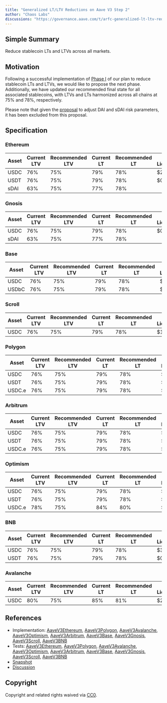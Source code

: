 ```yaml
---
title: "Generalized LT/LTV Reductions on Aave V3 Step 2"
author: "Chaos Labs"
discussions: "https://governance.aave.com/t/arfc-generalized-lt-ltv-reductions-on-aave-v3-step-2-04-23-2024/17455"
---
```


## Simple Summary

Reduce stablecoin LTs and LTVs across all markets.

## Motivation

Following a successful implementation of [Phase I](https://governance.aave.com/t/generalized-lt-ltv-reduction-on-aave/16766) of our plan to reduce stablecoin LTs and LTVs, we would like to propose the next phase. Additionally, we have updated our recommended final state for all associated stablecoins, with LTVs and LTs harmonized across all chains at 75% and 78%, respectively.

Please note that given the [proposal](https://governance.aave.com/t/arfc-risk-parameters-for-dai-update/17211) to adjust DAI and sDAI risk parameters, it has been excluded from this proposal.

## Specification

### Ethereum

| Asset | Current LTV | Recommended LTV | Current LT | Recommended LT | New Liquidations |
| ----- | ----------- | --------------- | ---------- | -------------- | ---------------- |
| USDC  | 76%         | 75%             | 79%        | 78%            | $2,600           |
| USDT  | 76%         | 75%             | 79%        | 78%            | $0               |
| sDAI  | 63%         | 75%             | 77%        | 78%            |                  |

### Gnosis

| Asset | Current LTV | Recommended LTV | Current LT | Recommended LT | New Liquidations |
| ----- | ----------- | --------------- | ---------- | -------------- | ---------------- |
| USDC  | 76%         | 75%             | 79%        | 78%            | $0               |
| sDAI  | 63%         | 75%             | 77%        | 78%            |                  |

### Base

| Asset | Current LTV | Recommended LTV | Current LT | Recommended LT | New Liquidations |
| ----- | ----------- | --------------- | ---------- | -------------- | ---------------- |
| USDC  | 76%         | 75%             | 79%        | 78%            | $3.80            |
| USDbC | 76%         | 75%             | 79%        | 78%            | $0.40            |

### Scroll

| Asset | Current LTV | Recommended LTV | Current LT | Recommended LT | New Liquidations |
| ----- | ----------- | --------------- | ---------- | -------------- | ---------------- |
| USDC  | 76%         | 75%             | 79%        | 78%            | $103             |

### Polygon

| Asset  | Current LTV | Recommended LTV | Current LT | Recommended LT | New Liquidations |
| ------ | ----------- | --------------- | ---------- | -------------- | ---------------- |
| USDC   | 76%         | 75%             | 79%        | 78%            | $0               |
| USDT   | 76%         | 75%             | 79%        | 78%            | $833             |
| USDC.e | 76%         | 75%             | 79%        | 78%            | $4,700           |

### Arbitrum

| Asset  | Current LTV | Recommended LTV | Current LT | Recommended LT | New Liquidations |
| ------ | ----------- | --------------- | ---------- | -------------- | ---------------- |
| USDC   | 76%         | 75%             | 79%        | 78%            | $0               |
| USDT   | 76%         | 75%             | 79%        | 78%            | $5.30            |
| USDC.e | 76%         | 75%             | 79%        | 78%            | $1,000           |

### Optimism

| Asset  | Current LTV | Recommended LTV | Current LT | Recommended LT | New Liquidations |
| ------ | ----------- | --------------- | ---------- | -------------- | ---------------- |
| USDC   | 76%         | 75%             | 79%        | 78%            | $3,700           |
| USDT   | 76%         | 75%             | 79%        | 78%            | $63              |
| USDC.e | 78%         | 75%             | 84%        | 80%            | $5,800           |

### BNB

| Asset | Current LTV | Recommended LTV | Current LT | Recommended LT | New Liquidations |
| ----- | ----------- | --------------- | ---------- | -------------- | ---------------- |
| USDC  | 76%         | 75%             | 79%        | 78%            | $3,700           |
| USDT  | 76%         | 75%             | 79%        | 78%            | $0               |

### Avalanche

| Asset | Current LTV | Recommended LTV | Current LT | Recommended LT | New Liquidations |
| ----- | ----------- | --------------- | ---------- | -------------- | ---------------- |
| USDC  | 80%         | 75%             | 85%        | 81%            | $23,700          |

## References

- Implementation: [AaveV3Ethereum](https://github.com/bgd-labs/aave-proposals-v3/blob/781a82ff1d61529dc6d76da76cc47b524976f6c0/src/20240425_Multi_GeneralizedLTLTVReductionsOnAaveV3Step2/AaveV3Ethereum_GeneralizedLTLTVReductionsOnAaveV3Step2_20240425.sol), [AaveV3Polygon](https://github.com/bgd-labs/aave-proposals-v3/blob/781a82ff1d61529dc6d76da76cc47b524976f6c0/src/20240425_Multi_GeneralizedLTLTVReductionsOnAaveV3Step2/AaveV3Polygon_GeneralizedLTLTVReductionsOnAaveV3Step2_20240425.sol), [AaveV3Avalanche](https://github.com/bgd-labs/aave-proposals-v3/blob/781a82ff1d61529dc6d76da76cc47b524976f6c0/src/20240425_Multi_GeneralizedLTLTVReductionsOnAaveV3Step2/AaveV3Avalanche_GeneralizedLTLTVReductionsOnAaveV3Step2_20240425.sol), [AaveV3Optimism](https://github.com/bgd-labs/aave-proposals-v3/blob/781a82ff1d61529dc6d76da76cc47b524976f6c0/src/20240425_Multi_GeneralizedLTLTVReductionsOnAaveV3Step2/AaveV3Optimism_GeneralizedLTLTVReductionsOnAaveV3Step2_20240425.sol), [AaveV3Arbitrum](https://github.com/bgd-labs/aave-proposals-v3/blob/781a82ff1d61529dc6d76da76cc47b524976f6c0/src/20240425_Multi_GeneralizedLTLTVReductionsOnAaveV3Step2/AaveV3Arbitrum_GeneralizedLTLTVReductionsOnAaveV3Step2_20240425.sol), [AaveV3Base](https://github.com/bgd-labs/aave-proposals-v3/blob/781a82ff1d61529dc6d76da76cc47b524976f6c0/src/20240425_Multi_GeneralizedLTLTVReductionsOnAaveV3Step2/AaveV3Base_GeneralizedLTLTVReductionsOnAaveV3Step2_20240425.sol), [AaveV3Gnosis](https://github.com/bgd-labs/aave-proposals-v3/blob/781a82ff1d61529dc6d76da76cc47b524976f6c0/src/20240425_Multi_GeneralizedLTLTVReductionsOnAaveV3Step2/AaveV3Gnosis_GeneralizedLTLTVReductionsOnAaveV3Step2_20240425.sol), [AaveV3Scroll](https://github.com/bgd-labs/aave-proposals-v3/blob/781a82ff1d61529dc6d76da76cc47b524976f6c0/src/20240425_Multi_GeneralizedLTLTVReductionsOnAaveV3Step2/AaveV3Scroll_GeneralizedLTLTVReductionsOnAaveV3Step2_20240425.sol), [AaveV3BNB](https://github.com/bgd-labs/aave-proposals-v3/blob/781a82ff1d61529dc6d76da76cc47b524976f6c0/src/20240425_Multi_GeneralizedLTLTVReductionsOnAaveV3Step2/AaveV3BNB_GeneralizedLTLTVReductionsOnAaveV3Step2_20240425.sol)
- Tests: [AaveV3Ethereum](https://github.com/bgd-labs/aave-proposals-v3/blob/781a82ff1d61529dc6d76da76cc47b524976f6c0/src/20240425_Multi_GeneralizedLTLTVReductionsOnAaveV3Step2/AaveV3Ethereum_GeneralizedLTLTVReductionsOnAaveV3Step2_20240425.t.sol), [AaveV3Polygon](https://github.com/bgd-labs/aave-proposals-v3/blob/781a82ff1d61529dc6d76da76cc47b524976f6c0/src/20240425_Multi_GeneralizedLTLTVReductionsOnAaveV3Step2/AaveV3Polygon_GeneralizedLTLTVReductionsOnAaveV3Step2_20240425.t.sol), [AaveV3Avalanche](https://github.com/bgd-labs/aave-proposals-v3/blob/781a82ff1d61529dc6d76da76cc47b524976f6c0/src/20240425_Multi_GeneralizedLTLTVReductionsOnAaveV3Step2/AaveV3Avalanche_GeneralizedLTLTVReductionsOnAaveV3Step2_20240425.t.sol), [AaveV3Optimism](https://github.com/bgd-labs/aave-proposals-v3/blob/781a82ff1d61529dc6d76da76cc47b524976f6c0/src/20240425_Multi_GeneralizedLTLTVReductionsOnAaveV3Step2/AaveV3Optimism_GeneralizedLTLTVReductionsOnAaveV3Step2_20240425.t.sol), [AaveV3Arbitrum](https://github.com/bgd-labs/aave-proposals-v3/blob/781a82ff1d61529dc6d76da76cc47b524976f6c0/src/20240425_Multi_GeneralizedLTLTVReductionsOnAaveV3Step2/AaveV3Arbitrum_GeneralizedLTLTVReductionsOnAaveV3Step2_20240425.t.sol), [AaveV3Base](https://github.com/bgd-labs/aave-proposals-v3/blob/781a82ff1d61529dc6d76da76cc47b524976f6c0/src/20240425_Multi_GeneralizedLTLTVReductionsOnAaveV3Step2/AaveV3Base_GeneralizedLTLTVReductionsOnAaveV3Step2_20240425.t.sol), [AaveV3Gnosis](https://github.com/bgd-labs/aave-proposals-v3/blob/781a82ff1d61529dc6d76da76cc47b524976f6c0/src/20240425_Multi_GeneralizedLTLTVReductionsOnAaveV3Step2/AaveV3Gnosis_GeneralizedLTLTVReductionsOnAaveV3Step2_20240425.t.sol), [AaveV3Scroll](https://github.com/bgd-labs/aave-proposals-v3/blob/781a82ff1d61529dc6d76da76cc47b524976f6c0/src/20240425_Multi_GeneralizedLTLTVReductionsOnAaveV3Step2/AaveV3Scroll_GeneralizedLTLTVReductionsOnAaveV3Step2_20240425.t.sol), [AaveV3BNB](https://github.com/bgd-labs/aave-proposals-v3/blob/781a82ff1d61529dc6d76da76cc47b524976f6c0/src/20240425_Multi_GeneralizedLTLTVReductionsOnAaveV3Step2/AaveV3BNB_GeneralizedLTLTVReductionsOnAaveV3Step2_20240425.t.sol)
- [Snapshot](https://snapshot.org/#/aave.eth/proposal/0x4067d91ef5864925136d10ec9419f032a70f7e6489740386e348488426656274)
- [Discussion](https://governance.aave.com/t/arfc-generalized-lt-ltv-reductions-on-aave-v3-step-2-04-23-2024/17455)

## Copyright

Copyright and related rights waived via [CC0](https://creativecommons.org/publicdomain/zero/1.0/).
